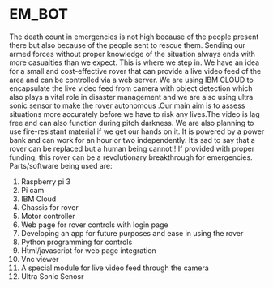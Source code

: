# EM_BOT
The death count in emergencies is not high because of the people present there 
but also because of the people sent to rescue them. Sending our armed forces 
without proper knowledge of the situation always ends with more casualties than 
we expect. This is where we step in. We have an idea for a small and 
cost-effective rover that can provide a live video feed of the area and can be controlled via a web server. 
We are using IBM CLOUD to encapsulate the  live video feed from camera with object detection which also plays
a vital role in disaster management and we are also using ultra sonic sensor to make the rover autonomous .Our main aim is to assess situations more accurately before we have to risk any lives.The video is lag free and can also function during pitch darkness. We are also planning to use fire-resistant material if we get our hands on it. It is powered by a power bank and can work for an hour or two independently. It’s sad to say that a rover can be replaced but a human being cannot!! If provided with proper funding, this rover 
can be a revolutionary breakthrough for emergencies.  
Parts/software being used are:  

1. Raspberry pi 3 
2. Pi cam 
3. IBM Cloud
4. Chassis for rover  
5. Motor controller 
6. Web page for rover controls with login page 
7. Developing an app for future purposes and ease in using the rover 
8. Python programming for controls 
9. Html/javascript for web page integration 
10. Vnc viewer 
11. A special module for live video feed through the camera 
12. Ultra Sonic Senosr 
